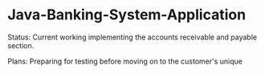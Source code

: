 # Java-Banking-System-Application

Status: Current working implementing the accounts receivable and payable section.




Plans: Preparing for testing before moving on to the customer's unique

